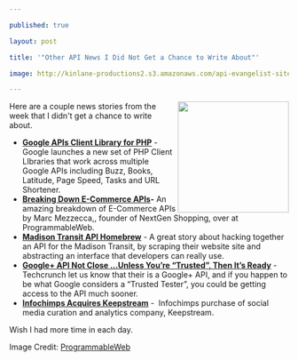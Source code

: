 ---
published: true
layout: post
title: '"Other API News I Did Not Get a Chance to Write About"'
image: http://kinlane-productions2.s3.amazonaws.com/api-evangelist-site/blog/tag-cloud-e-commerce.jpg
---

<p>
     <img src="http://blog.programmableweb.com/wp-content/ecommerce01.jpg" alt="" width="200" align="right" />

<p>
     Here are a couple news stories from the week that I didn't get a chance to write about.

<ul class="mainlist">
     <li>
          <strong><a title="Google APIs Client Library for PHP" href="https://googlecode.blogspot.com/2011/09/google-apis-client-library-for-php-beta.html">Google APIs Client Library for PHP</a></strong> - Google launches a new set of PHP Client LIbraries that work across multiple Google APIs including Buzz, Books, Latitude, Page Speed, Tasks and URL Shortener.
     </li>
     <li>
          <strong><a title="Breaking Down E-Commerce APIs" href="http://blog.programmableweb.com/2011/09/09/breaking-down-e-commerce-apis/">Breaking Down E-Commerce APIs</a>-</strong> An amazing breakdown of E-Commerce APIs by Marc Mezzecca,, founder of NextGen Shopping, over at ProgrammableWeb.
     </li>
     <li>
          <strong><a title="Madison Transit API Homebrew" href="http://www.gregtracy.com/56599543">Madison Transit API Homebrew</a></strong> - A great story about hacking together an API for the Madison Transit, by scraping their website site and abstracting an interface that developers can really use.  
     </li>
     <li>
          <strong><a title="Google+ API Not Close …Unless You’re “Trusted”, Then It’s Ready" href="http://techcrunch.com/2011/09/08/google-plus-api/">Google+ API Not Close …Unless You’re “Trusted”, Then It’s Ready</a></strong> - Techcrunch let us know that their is a Google+ API, and if you happen to be what Google considers a “Trusted Tester”, you could be getting access to the API much sooner. 
     </li>
     <li>
          <strong><a title="Infochimps Acquires Keepstream" href="http://blog.infochimps.com/2011/09/07/infochimps-acquires-keepstream/">Infochimps Acquires Keepstream</a></strong> -  Infochimps purchase of social media curation and analytics company, Keepstream.
     </li>
</ul>
<p>
     Wish I had more time in each day.

<p>
     Image Credit: <a href="http://www.programmableweb.com/">ProgrammableWeb</a>



